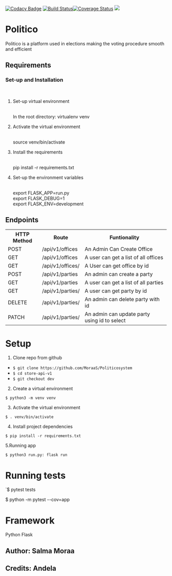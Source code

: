 [![Codacy Badge](https://api.codacy.com/project/badge/Grade/bbcb75a47fed4509a006645dae946fad)](https://app.codacy.com/app/MoraaS/Politicosystem?utm_source=github.com&utm_medium=referral&utm_content=MoraaS/Politicosystem&utm_campaign=Badge_Grade_Dashboard)
[![Build Status](https://travis-ci.org/MoraaS/Politicosystem.svg?branch=develop)](https://travis-ci.org/MoraaS/Politicosystem)[![Coverage Status](https://coveralls.io/repos/github/MoraaS/Politicosystem/badge.svg)](https://coveralls.io/github/MoraaS/Politicosystem)
<a href="https://codeclimate.com/github/MoraaS/Politicosystem/maintainability"><img src="https://api.codeclimate.com/v1/badges/0d1a30ed1d095a439fc7/maintainability" /></a>

<h1>Politico</h1>
<p> Politico is a platform used in elections making the voting procedure smooth and efficient</p>

<h2>Requirements</h2>


<h3>Set-up and Installation</h3><br>

<ol>
  <li>Set-up virtual environment</li><br>
  
 In the root directory: virtualenv venv
 
  <li> Activate the virtual environment</li><br>
  
 source venv/bin/activate
 
  <li>Install the requirements</li><br>
  
  pip install -r requirements.txt
  
  <li> Set-up the environment variables</li><br>
  
  export FLASK_APP=run.py<br>
  export FLASK_DEBUG=1<br>
  export FLASK_ENV=development<br>
  
</ol>
<h2>Endpoints</h2>

<table>
  <tr>
    <th>HTTP Method</th>
    <th>Route</th>
    <th> Funtionality</th>
  </tr>
  <tr>
    <td>POST</td>
    <td>/api/v1/offices</td>
    <td>An Admin Can Create Office</td>
  </tr>
  <tr>
    <td>GET</td>
    <td>/api/v1/offices</td>
    <td>A user can get a list of all offices</td>
  </tr>
  <tr>
    <td>GET</td>
    <td>/api/v1/offices/<int:office_id></td>
    <td>A User can get office by id</td>
  </tr>
  <tr>
    <td>POST</td>
    <td>/api/v1/parties</td>
    <td>An admin can create a party</td>
  </tr>
  <tr>
    <td>GET</td>
    <td>/api/v1/parties</td>
    <td>A user can get a list of all parties</td>
    
  </tr>
  <tr>
    <td>GET</td>
    <td>/api/v1/parties/<int:party_id></td>
    <td>A user can get party by id</td>
  </tr>
  <tr>
    <td>DELETE</td>
    <td>/api/v1/parties/<int:party_id></td>
    <td>An admin can delete party with id</td>
  </tr>
  <tr>
    <td>PATCH</td>
    <td>/api/v1/parties/<int:party_id></td>
    <td>An admin can update party using id to select</td>
  </tr>
</table>

# Setup 

1. Clone repo from github

- `$ git clone https://github.com/MoraaS/Politicosystem`
- `$ cd store-api-v1`
- `$ git checkout dev `

2. Create a virtual environment

`$ python3 -m venv venv`

3. Activate the virtual environment

`$ . venv/bin/activate`

4. Install project dependencies

`$ pip install -r requirements.txt`

5.Running app

`$ python3 run.py: flask run`

# Running tests
`$ pytest tests<br>

 $ python -m pytest --cov=app

# Framework 
Python Flask 

<h2>Author: Salma Moraa </h2>
<h2>Credits: Andela</h2>
